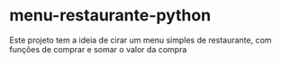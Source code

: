 # menu-restaurante-python
 Este projeto tem a ideia de cirar um menu simples de restaurante, com funções de comprar e somar o valor da compra
